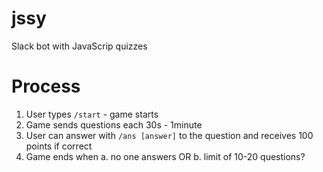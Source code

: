 # jssy
Slack bot with JavaScrip quizzes

# Process
1. User types `/start` - game starts
2. Game sends questions each 30s - 1minute
3. User can answer with `/ans [answer]` to the question and receives 100 points if correct
4. Game ends when
   a. no one answers OR
   b. limit of 10-20 questions?

